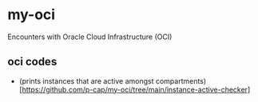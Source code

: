 # my-oci
Encounters with Oracle Cloud Infrastructure (OCI)

## oci codes
- (prints instances that are active amongst compartments)[https://github.com/p-cap/my-oci/tree/main/instance-active-checker]
